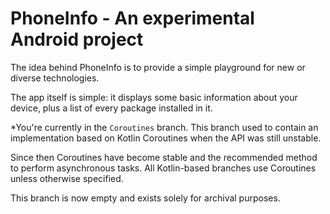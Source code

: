 # PhoneInfo - An experimental Android project

The idea behind PhoneInfo is to provide a simple playground for new or diverse technologies.

The app itself is simple: it displays some basic information about your device,
plus a list of every package installed in it.

*You're currently in the `Coroutines` branch.
This branch used to contain an implementation based on Kotlin Coroutines when the API was still unstable.

Since then Coroutines have become stable and the recommended method to perform asynchronous tasks.
All Kotlin-based branches use Coroutines unless otherwise specified.

This branch is now empty and exists solely for archival purposes.
